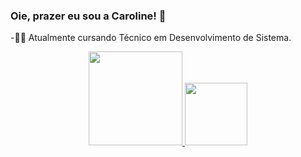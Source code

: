### Oie, prazer eu sou a Caroline! 👋

-👩‍💻 Atualmente cursando Técnico em Desenvolvimento de Sistema.

<div align="center">
  <a href="https://github.com/carolinedsr">
  <img height="150em" src="https://github-readme-stats.vercel.app/api?username=carolinedsr&show_icons=false&theme=dark&include_all_commits=true&count_private=true"/>
  <img height="100em" src="https://github-readme-stats.vercel.app/api/top-langs/?username=carolinedrs&layout=compact&langs_count=7&theme=dark"/>
</div>
 
